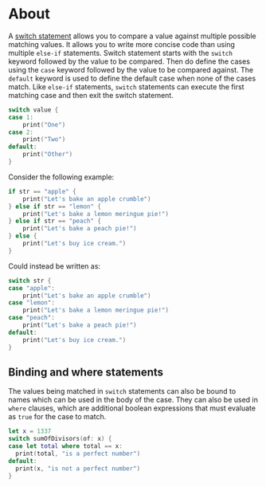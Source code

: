 # About

A [switch statement][switch] allows you to compare a value against multiple possible matching values.
It allows you to write more concise code than using multiple `else-if` statements.
Switch statement starts with the `switch` keyword followed by the value to be compared.
Then do define the cases using the `case` keyword followed by the value to be compared against.
The `default` keyword is used to define the default case when none of the cases match.
Like `else-if` statements, `switch` statements can execute the first matching case and then exit the switch statement.

```swift
switch value {
case 1:
    print("One")
case 2:
    print("Two")
default:
    print("Other")
}
```

Consider the following example:

```swift
if str == "apple" {
    print("Let's bake an apple crumble")
} else if str == "lemon" {
    print("Let's bake a lemon meringue pie!")
} else if str == "peach" {
    print("Let's bake a peach pie!")
} else {
    print("Let's buy ice cream.")
}
```

Could instead be written as:

```swift
switch str {
case "apple":
    print("Let's bake an apple crumble")
case "lemon":
    print("Let's bake a lemon meringue pie!")
case "peach":
    print("Let's bake a peach pie!")
default:
    print("Let's buy ice cream.")
}
```

## Binding and where statements

The values being matched in `switch` statements can also be bound to names which can be used in the body of the case.
They can also be used in `where` clauses, which are additional boolean expressions that must evaluate as `true` for the case to match.

```swift
let x = 1337
switch sumOfDivisors(of: x) {
case let total where total == x:
  print(total, "is a perfect number")
default:
  print(x, "is not a perfect number")
}
```

[switch]: https://docs.swift.org/swift-book/documentation/the-swift-programming-language/controlflow/#Switch
